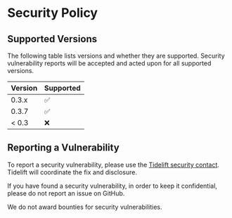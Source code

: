 # Security Policy

## Supported Versions

The following table lists versions and whether they are supported. Security
vulnerability reports will be accepted and acted upon for all supported
versions.

| Version | Supported          |
| ------- | ------------------ |
| 0.3.x   | :white_check_mark: |
| 0.3.7   | :white_check_mark: |
| < 0.3   | :x:                |


## Reporting a Vulnerability


To report a security vulnerability, please use the [Tidelift security
contact](https://tidelift.com/security).  Tidelift will coordinate the fix and
disclosure.

If you have found a security vulnerability, in order to keep it confidential,
please do not report an issue on GitHub.

We do not award bounties for security vulnerabilities.